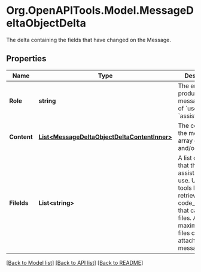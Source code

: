 # Org.OpenAPITools.Model.MessageDeltaObjectDelta
The delta containing the fields that have changed on the Message.

## Properties

Name | Type | Description | Notes
------------ | ------------- | ------------- | -------------
**Role** | **string** | The entity that produced the message. One of &#x60;user&#x60; or &#x60;assistant&#x60;. | [optional] 
**Content** | [**List&lt;MessageDeltaObjectDeltaContentInner&gt;**](MessageDeltaObjectDeltaContentInner.md) | The content of the message in array of text and/or images. | [optional] 
**FileIds** | **List&lt;string&gt;** | A list of [file](/docs/api-reference/files) IDs that the assistant should use. Useful for tools like retrieval and code_interpreter that can access files. A maximum of 10 files can be attached to a message. | [optional] 

[[Back to Model list]](../README.md#documentation-for-models) [[Back to API list]](../README.md#documentation-for-api-endpoints) [[Back to README]](../README.md)

